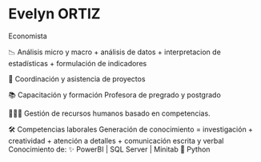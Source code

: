 # Evelyn ORTIZ


Economista 


📉  Análisis micro y macro
    + análisis de datos 
    + interpretacion de estadísticas 
    + formulación de indicadores

📏 Coordinación y asistencia de proyectos

📚  Capacitación y formación
    Profesora de pregrado y postgrado

🧑‍🤝‍🧑 Gestión de recursos humanos basado en competencias.

🛠️ Competencias laborales 
   Generación de conocimiento = investigación + creatividad + atención a detalles + comunicación escrita y verbal  
   Conocimiento de:  ✨ PowerBI   |  SQL Server  |   Minitab      🐍 Python  
